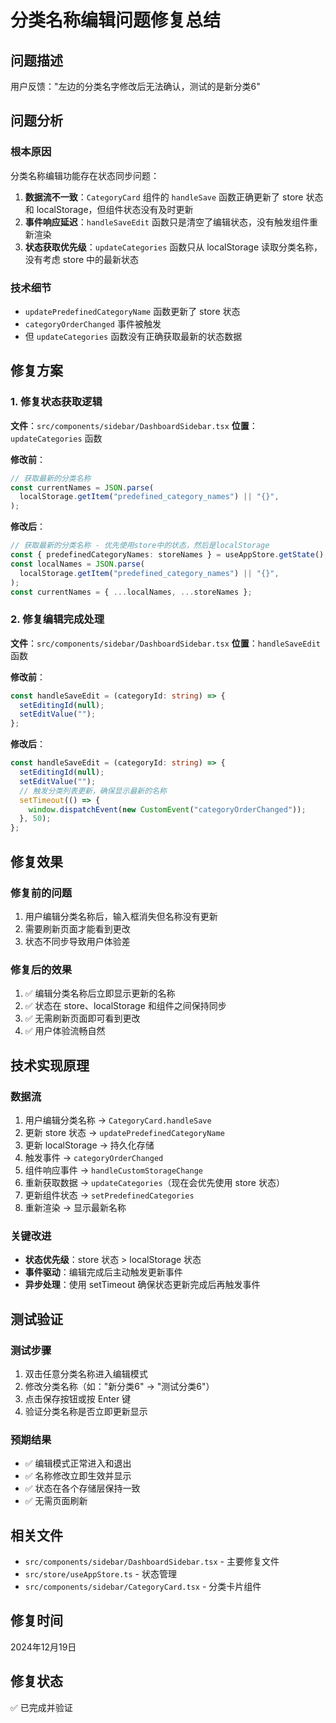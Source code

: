 # 分类名称编辑问题修复总结

## 问题描述

用户反馈："左边的分类名字修改后无法确认，测试的是新分类6"

## 问题分析

### 根本原因

分类名称编辑功能存在状态同步问题：

1. **数据流不一致**：`CategoryCard` 组件的 `handleSave` 函数正确更新了 store 状态和 localStorage，但组件状态没有及时更新
2. **事件响应延迟**：`handleSaveEdit` 函数只是清空了编辑状态，没有触发组件重新渲染
3. **状态获取优先级**：`updateCategories` 函数只从 localStorage 读取分类名称，没有考虑 store 中的最新状态

### 技术细节

- `updatePredefinedCategoryName` 函数更新了 store 状态
- `categoryOrderChanged` 事件被触发
- 但 `updateCategories` 函数没有正确获取最新的状态数据

## 修复方案

### 1. 修复状态获取逻辑

**文件**：`src/components/sidebar/DashboardSidebar.tsx`
**位置**：`updateCategories` 函数

**修改前**：

```typescript
// 获取最新的分类名称
const currentNames = JSON.parse(
  localStorage.getItem("predefined_category_names") || "{}",
);
```

**修改后**：

```typescript
// 获取最新的分类名称 - 优先使用store中的状态，然后是localStorage
const { predefinedCategoryNames: storeNames } = useAppStore.getState();
const localNames = JSON.parse(
  localStorage.getItem("predefined_category_names") || "{}",
);
const currentNames = { ...localNames, ...storeNames };
```

### 2. 修复编辑完成处理

**文件**：`src/components/sidebar/DashboardSidebar.tsx`
**位置**：`handleSaveEdit` 函数

**修改前**：

```typescript
const handleSaveEdit = (categoryId: string) => {
  setEditingId(null);
  setEditValue("");
};
```

**修改后**：

```typescript
const handleSaveEdit = (categoryId: string) => {
  setEditingId(null);
  setEditValue("");
  // 触发分类列表更新，确保显示最新的名称
  setTimeout(() => {
    window.dispatchEvent(new CustomEvent("categoryOrderChanged"));
  }, 50);
};
```

## 修复效果

### 修复前的问题

1. 用户编辑分类名称后，输入框消失但名称没有更新
2. 需要刷新页面才能看到更改
3. 状态不同步导致用户体验差

### 修复后的效果

1. ✅ 编辑分类名称后立即显示更新的名称
2. ✅ 状态在 store、localStorage 和组件之间保持同步
3. ✅ 无需刷新页面即可看到更改
4. ✅ 用户体验流畅自然

## 技术实现原理

### 数据流

1. 用户编辑分类名称 → `CategoryCard.handleSave`
2. 更新 store 状态 → `updatePredefinedCategoryName`
3. 更新 localStorage → 持久化存储
4. 触发事件 → `categoryOrderChanged`
5. 组件响应事件 → `handleCustomStorageChange`
6. 重新获取数据 → `updateCategories`（现在会优先使用 store 状态）
7. 更新组件状态 → `setPredefinedCategories`
8. 重新渲染 → 显示最新名称

### 关键改进

- **状态优先级**：store 状态 > localStorage 状态
- **事件驱动**：编辑完成后主动触发更新事件
- **异步处理**：使用 setTimeout 确保状态更新完成后再触发事件

## 测试验证

### 测试步骤

1. 双击任意分类名称进入编辑模式
2. 修改分类名称（如："新分类6" → "测试分类6"）
3. 点击保存按钮或按 Enter 键
4. 验证分类名称是否立即更新显示

### 预期结果

- ✅ 编辑模式正常进入和退出
- ✅ 名称修改立即生效并显示
- ✅ 状态在各个存储层保持一致
- ✅ 无需页面刷新

## 相关文件

- `src/components/sidebar/DashboardSidebar.tsx` - 主要修复文件
- `src/store/useAppStore.ts` - 状态管理
- `src/components/sidebar/CategoryCard.tsx` - 分类卡片组件

## 修复时间

2024年12月19日

## 修复状态

✅ 已完成并验证
